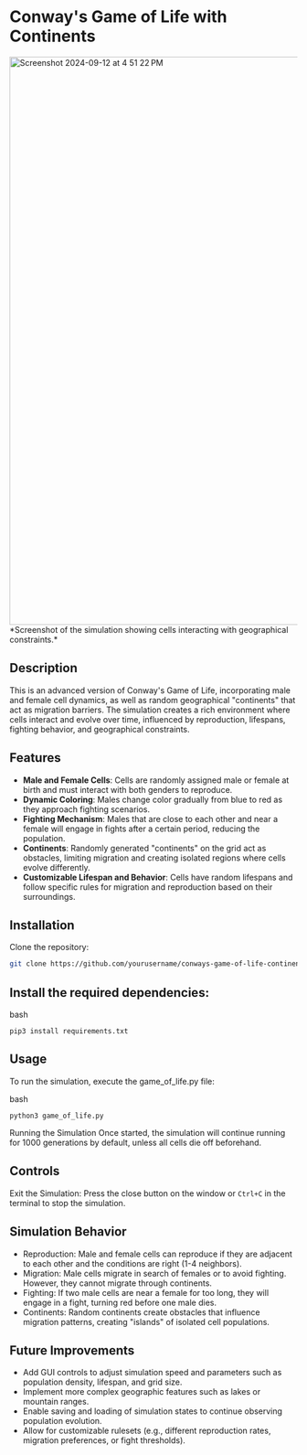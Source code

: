# Conway's Game of Life with Continents

<img width="994" alt="Screenshot 2024-09-12 at 4 51 22 PM" src="https://github.com/user-attachments/assets/9bd930f4-e9fa-4f02-9c01-79a9601e01a8">
*Screenshot of the simulation showing cells interacting with geographical constraints.*


## Description
This is an advanced version of Conway's Game of Life, incorporating male and female cell dynamics, as well as random geographical "continents" that act as migration barriers. The simulation creates a rich environment where cells interact and evolve over time, influenced by reproduction, lifespans, fighting behavior, and geographical constraints.

## Features
- **Male and Female Cells**: Cells are randomly assigned male or female at birth and must interact with both genders to reproduce.
- **Dynamic Coloring**: Males change color gradually from blue to red as they approach fighting scenarios.
- **Fighting Mechanism**: Males that are close to each other and near a female will engage in fights after a certain period, reducing the population.
- **Continents**: Randomly generated "continents" on the grid act as obstacles, limiting migration and creating isolated regions where cells evolve differently.
- **Customizable Lifespan and Behavior**: Cells have random lifespans and follow specific rules for migration and reproduction based on their surroundings.

## Installation
 Clone the repository:
   
   ```bash
   git clone https://github.com/yourusername/conways-game-of-life-continents.git
   ```

## Install the required dependencies:

  bash
  ```
  pip3 install requirements.txt
  ```
## Usage
To run the simulation, execute the game_of_life.py file:

  bash
  ```
  python3 game_of_life.py
  ```
Running the Simulation
Once started, the simulation will continue running for 1000 generations by default, unless all cells die off beforehand.

## Controls
Exit the Simulation: Press the close button on the window or `Ctrl+C` in the terminal to stop the simulation.

## Simulation Behavior
- Reproduction: Male and female cells can reproduce if they are adjacent to each other and the conditions are right (1-4 neighbors).
- Migration: Male cells migrate in search of females or to avoid fighting. However, they cannot migrate through continents.
- Fighting: If two male cells are near a female for too long, they will engage in a fight, turning red before one male dies.
- Continents: Random continents create obstacles that influence migration patterns, creating "islands" of isolated cell populations.

## Future Improvements
- Add GUI controls to adjust simulation speed and parameters such as population density, lifespan, and grid size.
- Implement more complex geographic features such as lakes or mountain ranges.
- Enable saving and loading of simulation states to continue observing population evolution.
- Allow for customizable rulesets (e.g., different reproduction rates, migration preferences, or fight thresholds).

